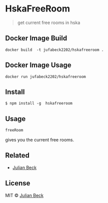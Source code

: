 # HskaFreeRoom

> get current free rooms in hska

## Docker Image Build
```
docker build  -t jufabeck2202/hskafreeroom .
```

## Docker Image Usage
```
docker run jufabeck2202/hskafreeroom
```

## Install

```
$ npm install -g  hskafreeroom
```

## Usage
```js
freeRoom
```
gives you the current free rooms.


## Related

- [Julian Beck](https://github.com/jufabeck2202)

## License

MIT © [Julian Beck](https://github.com/jufabeck2202)
